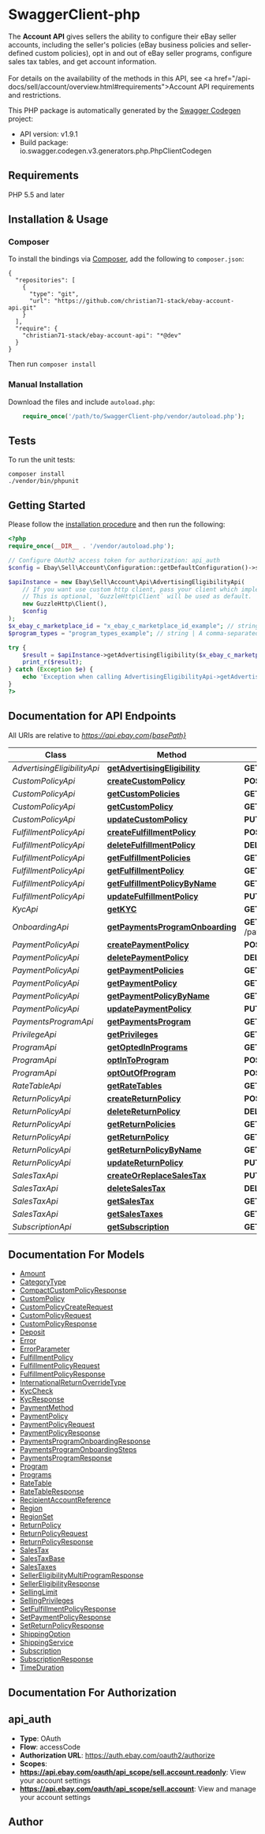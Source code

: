 # SwaggerClient-php
The <b>Account API</b> gives sellers the ability to configure their eBay seller accounts, including the seller's policies (eBay business policies and seller-defined custom policies), opt in and out of eBay seller programs, configure sales tax tables, and get account information.  <br><br>For details on the availability of the methods in this API, see <a href=\"/api-docs/sell/account/overview.html#requirements\">Account API requirements and restrictions</a>.

This PHP package is automatically generated by the [Swagger Codegen](https://github.com/swagger-api/swagger-codegen) project:

- API version: v1.9.1
- Build package: io.swagger.codegen.v3.generators.php.PhpClientCodegen

## Requirements

PHP 5.5 and later

## Installation & Usage
### Composer

To install the bindings via [Composer](http://getcomposer.org/), add the following to `composer.json`:

```
{
  "repositories": [
    {
      "type": "git",
      "url": "https://github.com/christian71-stack/ebay-account-api.git"
    }
  ],
  "require": {
    "christian71-stack/ebay-account-api": "*@dev"
  }
}
```

Then run `composer install`

### Manual Installation

Download the files and include `autoload.php`:

```php
    require_once('/path/to/SwaggerClient-php/vendor/autoload.php');
```

## Tests

To run the unit tests:

```
composer install
./vendor/bin/phpunit
```

## Getting Started

Please follow the [installation procedure](#installation--usage) and then run the following:

```php
<?php
require_once(__DIR__ . '/vendor/autoload.php');

// Configure OAuth2 access token for authorization: api_auth
$config = Ebay\Sell\Account\Configuration::getDefaultConfiguration()->setAccessToken('YOUR_ACCESS_TOKEN');

$apiInstance = new Ebay\Sell\Account\Api\AdvertisingEligibilityApi(
    // If you want use custom http client, pass your client which implements `GuzzleHttp\ClientInterface`.
    // This is optional, `GuzzleHttp\Client` will be used as default.
    new GuzzleHttp\Client(),
    $config
);
$x_ebay_c_marketplace_id = "x_ebay_c_marketplace_id_example"; // string | The unique identifier of the eBay marketplace for which the seller eligibility status shall be checked. This header is required or the call will fail.<br><br>See the <a href=\"/api-docs/sell/account/types/ba:MarketplaceIdEnum \" target=\"_blank \">MarketplaceIdEnum</a> type for the supported marketplace ID values.
$program_types = "program_types_example"; // string | A comma-separated list of eBay advertising programs for which eligibility status will be returned.<br><br> See the <a href=\"/api-docs/sell/account/types/plser:AdvertisingProgramEnum\" target=\"_blank\"> AdvertisingProgramEnum</a> type for a list of supported values.<br><br>If no programs are specified, the results will be returned for all programs.

try {
    $result = $apiInstance->getAdvertisingEligibility($x_ebay_c_marketplace_id, $program_types);
    print_r($result);
} catch (Exception $e) {
    echo 'Exception when calling AdvertisingEligibilityApi->getAdvertisingEligibility: ', $e->getMessage(), PHP_EOL;
}
?>
```

## Documentation for API Endpoints

All URIs are relative to *https://api.ebay.com{basePath}*

Class | Method | HTTP request | Description
------------ | ------------- | ------------- | -------------
*AdvertisingEligibilityApi* | [**getAdvertisingEligibility**](docs/Api/AdvertisingEligibilityApi.md#getadvertisingeligibility) | **GET** /advertising_eligibility | 
*CustomPolicyApi* | [**createCustomPolicy**](docs/Api/CustomPolicyApi.md#createcustompolicy) | **POST** /custom_policy/ | 
*CustomPolicyApi* | [**getCustomPolicies**](docs/Api/CustomPolicyApi.md#getcustompolicies) | **GET** /custom_policy/ | 
*CustomPolicyApi* | [**getCustomPolicy**](docs/Api/CustomPolicyApi.md#getcustompolicy) | **GET** /custom_policy/{custom_policy_id} | 
*CustomPolicyApi* | [**updateCustomPolicy**](docs/Api/CustomPolicyApi.md#updatecustompolicy) | **PUT** /custom_policy/{custom_policy_id} | 
*FulfillmentPolicyApi* | [**createFulfillmentPolicy**](docs/Api/FulfillmentPolicyApi.md#createfulfillmentpolicy) | **POST** /fulfillment_policy/ | 
*FulfillmentPolicyApi* | [**deleteFulfillmentPolicy**](docs/Api/FulfillmentPolicyApi.md#deletefulfillmentpolicy) | **DELETE** /fulfillment_policy/{fulfillmentPolicyId} | 
*FulfillmentPolicyApi* | [**getFulfillmentPolicies**](docs/Api/FulfillmentPolicyApi.md#getfulfillmentpolicies) | **GET** /fulfillment_policy | 
*FulfillmentPolicyApi* | [**getFulfillmentPolicy**](docs/Api/FulfillmentPolicyApi.md#getfulfillmentpolicy) | **GET** /fulfillment_policy/{fulfillmentPolicyId} | 
*FulfillmentPolicyApi* | [**getFulfillmentPolicyByName**](docs/Api/FulfillmentPolicyApi.md#getfulfillmentpolicybyname) | **GET** /fulfillment_policy/get_by_policy_name | 
*FulfillmentPolicyApi* | [**updateFulfillmentPolicy**](docs/Api/FulfillmentPolicyApi.md#updatefulfillmentpolicy) | **PUT** /fulfillment_policy/{fulfillmentPolicyId} | 
*KycApi* | [**getKYC**](docs/Api/KycApi.md#getkyc) | **GET** /kyc | 
*OnboardingApi* | [**getPaymentsProgramOnboarding**](docs/Api/OnboardingApi.md#getpaymentsprogramonboarding) | **GET** /payments_program/{marketplace_id}/{payments_program_type}/onboarding | 
*PaymentPolicyApi* | [**createPaymentPolicy**](docs/Api/PaymentPolicyApi.md#createpaymentpolicy) | **POST** /payment_policy | 
*PaymentPolicyApi* | [**deletePaymentPolicy**](docs/Api/PaymentPolicyApi.md#deletepaymentpolicy) | **DELETE** /payment_policy/{payment_policy_id} | 
*PaymentPolicyApi* | [**getPaymentPolicies**](docs/Api/PaymentPolicyApi.md#getpaymentpolicies) | **GET** /payment_policy | 
*PaymentPolicyApi* | [**getPaymentPolicy**](docs/Api/PaymentPolicyApi.md#getpaymentpolicy) | **GET** /payment_policy/{payment_policy_id} | 
*PaymentPolicyApi* | [**getPaymentPolicyByName**](docs/Api/PaymentPolicyApi.md#getpaymentpolicybyname) | **GET** /payment_policy/get_by_policy_name | 
*PaymentPolicyApi* | [**updatePaymentPolicy**](docs/Api/PaymentPolicyApi.md#updatepaymentpolicy) | **PUT** /payment_policy/{payment_policy_id} | 
*PaymentsProgramApi* | [**getPaymentsProgram**](docs/Api/PaymentsProgramApi.md#getpaymentsprogram) | **GET** /payments_program/{marketplace_id}/{payments_program_type} | 
*PrivilegeApi* | [**getPrivileges**](docs/Api/PrivilegeApi.md#getprivileges) | **GET** /privilege | 
*ProgramApi* | [**getOptedInPrograms**](docs/Api/ProgramApi.md#getoptedinprograms) | **GET** /program/get_opted_in_programs | 
*ProgramApi* | [**optInToProgram**](docs/Api/ProgramApi.md#optintoprogram) | **POST** /program/opt_in | 
*ProgramApi* | [**optOutOfProgram**](docs/Api/ProgramApi.md#optoutofprogram) | **POST** /program/opt_out | 
*RateTableApi* | [**getRateTables**](docs/Api/RateTableApi.md#getratetables) | **GET** /rate_table | 
*ReturnPolicyApi* | [**createReturnPolicy**](docs/Api/ReturnPolicyApi.md#createreturnpolicy) | **POST** /return_policy | 
*ReturnPolicyApi* | [**deleteReturnPolicy**](docs/Api/ReturnPolicyApi.md#deletereturnpolicy) | **DELETE** /return_policy/{return_policy_id} | 
*ReturnPolicyApi* | [**getReturnPolicies**](docs/Api/ReturnPolicyApi.md#getreturnpolicies) | **GET** /return_policy | 
*ReturnPolicyApi* | [**getReturnPolicy**](docs/Api/ReturnPolicyApi.md#getreturnpolicy) | **GET** /return_policy/{return_policy_id} | 
*ReturnPolicyApi* | [**getReturnPolicyByName**](docs/Api/ReturnPolicyApi.md#getreturnpolicybyname) | **GET** /return_policy/get_by_policy_name | 
*ReturnPolicyApi* | [**updateReturnPolicy**](docs/Api/ReturnPolicyApi.md#updatereturnpolicy) | **PUT** /return_policy/{return_policy_id} | 
*SalesTaxApi* | [**createOrReplaceSalesTax**](docs/Api/SalesTaxApi.md#createorreplacesalestax) | **PUT** /sales_tax/{countryCode}/{jurisdictionId} | 
*SalesTaxApi* | [**deleteSalesTax**](docs/Api/SalesTaxApi.md#deletesalestax) | **DELETE** /sales_tax/{countryCode}/{jurisdictionId} | 
*SalesTaxApi* | [**getSalesTax**](docs/Api/SalesTaxApi.md#getsalestax) | **GET** /sales_tax/{countryCode}/{jurisdictionId} | 
*SalesTaxApi* | [**getSalesTaxes**](docs/Api/SalesTaxApi.md#getsalestaxes) | **GET** /sales_tax | 
*SubscriptionApi* | [**getSubscription**](docs/Api/SubscriptionApi.md#getsubscription) | **GET** /subscription | 

## Documentation For Models

 - [Amount](docs/Model/Amount.md)
 - [CategoryType](docs/Model/CategoryType.md)
 - [CompactCustomPolicyResponse](docs/Model/CompactCustomPolicyResponse.md)
 - [CustomPolicy](docs/Model/CustomPolicy.md)
 - [CustomPolicyCreateRequest](docs/Model/CustomPolicyCreateRequest.md)
 - [CustomPolicyRequest](docs/Model/CustomPolicyRequest.md)
 - [CustomPolicyResponse](docs/Model/CustomPolicyResponse.md)
 - [Deposit](docs/Model/Deposit.md)
 - [Error](docs/Model/Error.md)
 - [ErrorParameter](docs/Model/ErrorParameter.md)
 - [FulfillmentPolicy](docs/Model/FulfillmentPolicy.md)
 - [FulfillmentPolicyRequest](docs/Model/FulfillmentPolicyRequest.md)
 - [FulfillmentPolicyResponse](docs/Model/FulfillmentPolicyResponse.md)
 - [InternationalReturnOverrideType](docs/Model/InternationalReturnOverrideType.md)
 - [KycCheck](docs/Model/KycCheck.md)
 - [KycResponse](docs/Model/KycResponse.md)
 - [PaymentMethod](docs/Model/PaymentMethod.md)
 - [PaymentPolicy](docs/Model/PaymentPolicy.md)
 - [PaymentPolicyRequest](docs/Model/PaymentPolicyRequest.md)
 - [PaymentPolicyResponse](docs/Model/PaymentPolicyResponse.md)
 - [PaymentsProgramOnboardingResponse](docs/Model/PaymentsProgramOnboardingResponse.md)
 - [PaymentsProgramOnboardingSteps](docs/Model/PaymentsProgramOnboardingSteps.md)
 - [PaymentsProgramResponse](docs/Model/PaymentsProgramResponse.md)
 - [Program](docs/Model/Program.md)
 - [Programs](docs/Model/Programs.md)
 - [RateTable](docs/Model/RateTable.md)
 - [RateTableResponse](docs/Model/RateTableResponse.md)
 - [RecipientAccountReference](docs/Model/RecipientAccountReference.md)
 - [Region](docs/Model/Region.md)
 - [RegionSet](docs/Model/RegionSet.md)
 - [ReturnPolicy](docs/Model/ReturnPolicy.md)
 - [ReturnPolicyRequest](docs/Model/ReturnPolicyRequest.md)
 - [ReturnPolicyResponse](docs/Model/ReturnPolicyResponse.md)
 - [SalesTax](docs/Model/SalesTax.md)
 - [SalesTaxBase](docs/Model/SalesTaxBase.md)
 - [SalesTaxes](docs/Model/SalesTaxes.md)
 - [SellerEligibilityMultiProgramResponse](docs/Model/SellerEligibilityMultiProgramResponse.md)
 - [SellerEligibilityResponse](docs/Model/SellerEligibilityResponse.md)
 - [SellingLimit](docs/Model/SellingLimit.md)
 - [SellingPrivileges](docs/Model/SellingPrivileges.md)
 - [SetFulfillmentPolicyResponse](docs/Model/SetFulfillmentPolicyResponse.md)
 - [SetPaymentPolicyResponse](docs/Model/SetPaymentPolicyResponse.md)
 - [SetReturnPolicyResponse](docs/Model/SetReturnPolicyResponse.md)
 - [ShippingOption](docs/Model/ShippingOption.md)
 - [ShippingService](docs/Model/ShippingService.md)
 - [Subscription](docs/Model/Subscription.md)
 - [SubscriptionResponse](docs/Model/SubscriptionResponse.md)
 - [TimeDuration](docs/Model/TimeDuration.md)

## Documentation For Authorization


## api_auth

- **Type**: OAuth
- **Flow**: accessCode
- **Authorization URL**: https://auth.ebay.com/oauth2/authorize
- **Scopes**: 
 - **https://api.ebay.com/oauth/api_scope/sell.account.readonly**: View your account settings
 - **https://api.ebay.com/oauth/api_scope/sell.account**: View and manage your account settings


## Author



